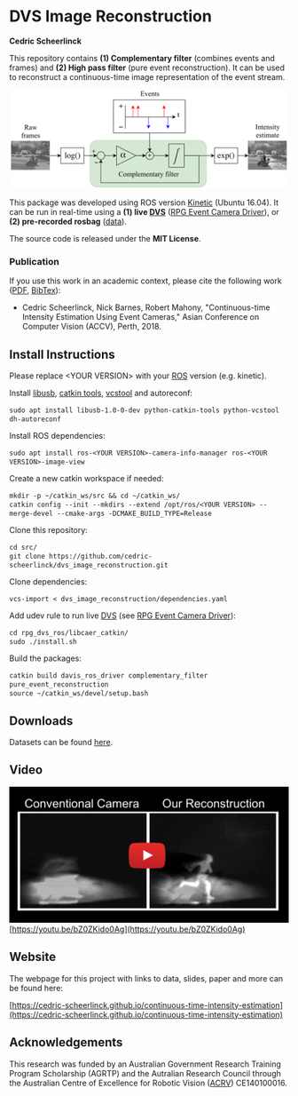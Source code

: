 # DVS Image Reconstruction 
**Cedric Scheerlinck**

This repository contains **(1) Complementary filter** (combines events and frames) and **(2) High pass filter** (pure event reconstruction). It can be used to reconstruct a continuous-time image representation of the event stream.

![filter_pic](images/filter.png)

This package was developed using ROS version [Kinetic](http://wiki.ros.org/kinetic) (Ubuntu 16.04).
It can be run in real-time using a **(1) live [DVS](https://inivation.com/dvs/)** ([RPG Event Camera Driver](https://github.com/uzh-rpg/rpg_dvs_ros)), or **(2) pre-recorded rosbag** ([data](https://drive.google.com/drive/folders/1Jv73p1-Hi56HXyal4SHQbzs2zywISOvc?usp=sharing)).

The source code is released under the **MIT License**.

### Publication

If you use this work in an academic context, please cite the following work  ([PDF](https://cedric-scheerlinck.github.io/files/2018_scheerlinck_continuous-time_intensity_estimation.pdf), [BibTex](https://cedric-scheerlinck.github.io/files/2018_accv_continuous_bibtex.txt)):

* Cedric Scheerlinck, Nick Barnes, Robert Mahony, "Continuous-time Intensity Estimation Using Event Cameras," Asian Conference on Computer Vision (ACCV), Perth, 2018.

## Install Instructions

Please replace \<YOUR VERSION\> with your [ROS](http://wiki.ros.org/ROS/Installation) version (e.g. kinetic).

Install [libusb](https://libusb.info/), [catkin tools](http://catkin-tools.readthedocs.org/en/latest/installing.html), [vcstool](https://github.com/dirk-thomas/vcstool) and autoreconf:

    sudo apt install libusb-1.0-0-dev python-catkin-tools python-vcstool dh-autoreconf
    
Install ROS dependencies:

    sudo apt install ros-<YOUR VERSION>-camera-info-manager ros-<YOUR VERSION>-image-view
    
Create a new catkin workspace if needed:

    mkdir -p ~/catkin_ws/src && cd ~/catkin_ws/
    catkin config --init --mkdirs --extend /opt/ros/<YOUR VERSION> --merge-devel --cmake-args -DCMAKE_BUILD_TYPE=Release

Clone this repository:

    cd src/
    git clone https://github.com/cedric-scheerlinck/dvs_image_reconstruction.git

Clone dependencies:

    vcs-import < dvs_image_reconstruction/dependencies.yaml
    
Add udev rule to run live [DVS](https://inivation.com/dvs/) (see [RPG Event Camera Driver](https://github.com/uzh-rpg/rpg_dvs_ros)):

    cd rpg_dvs_ros/libcaer_catkin/
    sudo ./install.sh

Build the packages:  

    catkin build davis_ros_driver complementary_filter pure_event_reconstruction
    source ~/catkin_ws/devel/setup.bash

## Downloads
Datasets can be found [here](https://drive.google.com/drive/folders/1Jv73p1-Hi56HXyal4SHQbzs2zywISOvc?usp=sharing).

## Video
[![dvs_image_reconstruction_video](images/thumbnail_combined.png)](https://youtu.be/bZ0ZKido0Ag)
[https://youtu.be/bZ0ZKido0Ag](https://youtu.be/bZ0ZKido0Ag)

## Website

The webpage for this project with links to data, slides, paper and more can be found here:

[https://cedric-scheerlinck.github.io/continuous-time-intensity-estimation](https://cedric-scheerlinck.github.io/continuous-time-intensity-estimation)

## Acknowledgements

This research was funded by an Australian Government Research Training Program Scholarship (AGRTP) and the Autralian Research Council through the Australian Centre of Excellence for Robotic Vision ([ACRV](https://www.roboticvision.org/)) CE140100016.

